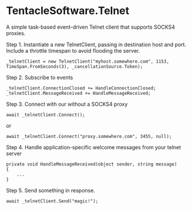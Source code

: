 TentacleSoftware.Telnet
=======================

A simple task-based event-driven Telnet client that supports SOCKS4 proxies.

Step 1. Instantiate a new TelnetClient, passing in destination host and port. Include a throttle timespan to avoid flooding the server.

```
_telnetClient = new TelnetClient("myhost.somewhere.com", 1153, TimeSpan.FromSeconds(3), _cancellationSource.Token);
```

Step 2. Subscribe to events

```
_telnetClient.ConnectionClosed += HandleConnectionClosed;
_telnetClient.MessageReceived += HandleMessageReceived;
```

Step 3. Connect with our without a SOCKS4 proxy

```
await _telnetClient.Connect();
```
or
```
await _telnetClient.Connect("proxy.somewhere.com", 3455, null);
```

Step 4. Handle application-specific welcome messages from your telnet server

```
private void HandleMessageReceived(object sender, string message)
{
    ...
}
```

Step 5. Send something in response.

```
await _telnetClient.Send("magic!");
```
